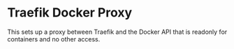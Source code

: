 # Traefik Docker Proxy

This sets up a proxy between Traefik and the Docker API that is readonly for containers and no other access.